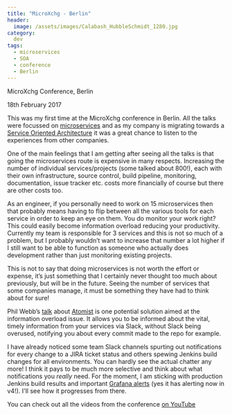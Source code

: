 ```yaml
---
title: "MicroXchg - Berlin"
header:
  image: /assets/images/Calabash_HubbleSchmidt_1280.jpg
category:
  dev
tags:
  - microservices
  - SOA
  - conference
  - Berlin
---
```


MicroXchg Conference, Berlin

18th February 2017

This was my first time at the MicroXchg conference in Berlin. All the talks were
focussed on [microservices](https://en.wikipedia.org/wiki/Microservices) and as my company is migrating towards a 
[Service Oriented 
Architecture](https://en.wikipedia.org/wiki/Service-oriented_architecture)
 it was a great chance to listen to the experiences from other companies. 

One of the main feelings that I am getting after seeing all the talks is that going 
the microservices route is expensive in many respects. Increasing the number of 
individual services/projects (some talked about 800!), each with their own 
infrastructure, source control, build pipeline, monitoring, documentation, issue 
tracker etc. costs more financially of course but there are other costs too.

As an engineer, if you personally need to work on 15 microservices then that probably means 
having to flip between all the various tools for each service in order to keep an eye on 
them. You do monitor your work right? This could easily become information overload 
reducing your productivity. Currently my team is responsible for 3 services and this 
is not so much of a problem, but I probably wouldn’t want to increase that number a 
lot higher if I still want to be able to function as someone who actually does 
development rather than just monitoring existing projects. 

This is not to say that doing microservices is not worth the effort or expense, it’s
 just something that I certainly never thought too much about previously, but will be in the 
 future. Seeing the number of services that some companies manage, it must be something 
 they have had to think about for sure!

Phil Webb’s [talk](https://www.youtube.com/watch?v=61ym_VES6qg) about [Atomist](http://docs.atomist.com/) 
is one potential solution aimed at the information overload issue. It allows you to be 
informed about the vital, timely information from your services via Slack, without Slack 
being overused, notifying you about every commit made to the repo for example. 

I have already noticed some team Slack channels spurting out notifications for every 
change to a JIRA ticket status and others spewing Jenkins build changes for all environments. 
You can hardly see the actual chatter any more! I think it pays to be much more selective and
think about what notifications you *really* need. For the moment, I am sticking with production 
Jenkins build results and important [Grafana alerts](http://docs.grafana.org/alerting/rules/)
(yes it has alerting now in v4!). I'll see how it progresses from there.

You can check out all the videos from the conference [on YouTube](https://www.youtube.com/channel/UCGCbB8TPtYMQmJwYVogcPjg)
